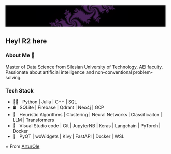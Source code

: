 <img src="assets/Fractals.png">
<h2> Hey! R2 here </h2>


<h3> About Me 👾 </h3>

Master of Data Science from Silesian University of Technology, AEI faculty.
Passionate about artificial intelligence and non-conventional problem-solving.

<h3> Tech Stack </h3>

- 👨‍💻 &nbsp; Python | Julia | C++ | SQL 
- 🛢 &nbsp; SQLite | Firebase | Qdrant | Neo4j | GCP
- 🔬 &nbsp; Heuristic Algorithms | Clustering | Neural Networks | Classificaiton | LLM | Transformers
- 🔧 &nbsp; Visual Studio code | Git | JupyterNB | Keras | Langchain | PyTorch | Docker
- 🧰 &nbsp; PyQT | wxWidgets | Kivy | FastAPI | Docker | WSL

⭐️ From [ArturOle](https://github.com/ArturOle)
